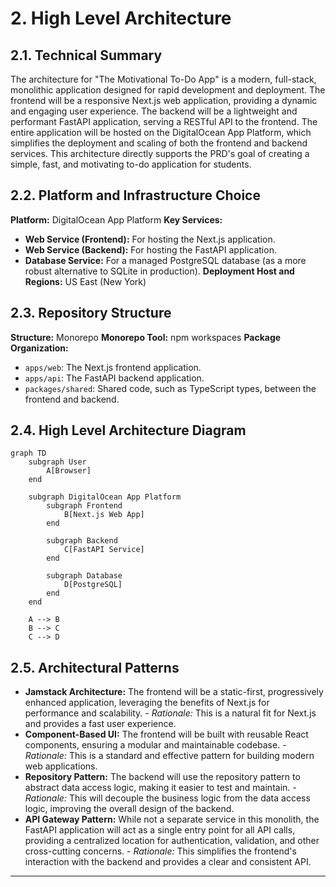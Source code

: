 # 2. High Level Architecture

## 2.1. Technical Summary

The architecture for "The Motivational To-Do App" is a modern, full-stack, monolithic application designed for rapid development and deployment. The frontend will be a responsive Next.js web application, providing a dynamic and engaging user experience. The backend will be a lightweight and performant FastAPI application, serving a RESTful API to the frontend. The entire application will be hosted on the DigitalOcean App Platform, which simplifies the deployment and scaling of both the frontend and backend services. This architecture directly supports the PRD's goal of creating a simple, fast, and motivating to-do application for students.

## 2.2. Platform and Infrastructure Choice

**Platform:** DigitalOcean App Platform
**Key Services:**
*   **Web Service (Frontend):** For hosting the Next.js application.
*   **Web Service (Backend):** For hosting the FastAPI application.
*   **Database Service:** For a managed PostgreSQL database (as a more robust alternative to SQLite in production).
**Deployment Host and Regions:** US East (New York)

## 2.3. Repository Structure

**Structure:** Monorepo
**Monorepo Tool:** npm workspaces
**Package Organization:**
*   `apps/web`: The Next.js frontend application.
*   `apps/api`: The FastAPI backend application.
*   `packages/shared`: Shared code, such as TypeScript types, between the frontend and backend.

## 2.4. High Level Architecture Diagram

```mermaid
graph TD
    subgraph User
        A[Browser]
    end

    subgraph DigitalOcean App Platform
        subgraph Frontend
            B[Next.js Web App]
        end

        subgraph Backend
            C[FastAPI Service]
        end

        subgraph Database
            D[PostgreSQL]
        end
    end

    A --> B
    B --> C
    C --> D
```

## 2.5. Architectural Patterns

-   **Jamstack Architecture:** The frontend will be a static-first, progressively enhanced application, leveraging the benefits of Next.js for performance and scalability. - _Rationale:_ This is a natural fit for Next.js and provides a fast user experience.
-   **Component-Based UI:** The frontend will be built with reusable React components, ensuring a modular and maintainable codebase. - _Rationale:_ This is a standard and effective pattern for building modern web applications.
-   **Repository Pattern:** The backend will use the repository pattern to abstract data access logic, making it easier to test and maintain. - _Rationale:_ This will decouple the business logic from the data access logic, improving the overall design of the backend.
-   **API Gateway Pattern:** While not a separate service in this monolith, the FastAPI application will act as a single entry point for all API calls, providing a centralized location for authentication, validation, and other cross-cutting concerns. - _Rationale:_ This simplifies the frontend's interaction with the backend and provides a clear and consistent API.

---
